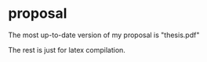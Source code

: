# proposal
The most up-to-date version of my proposal is "thesis.pdf"

The rest is just for latex compilation.
